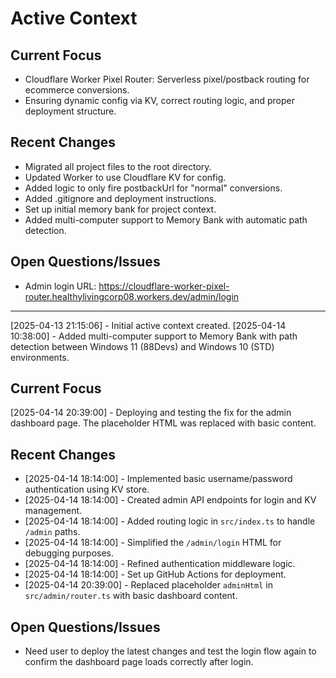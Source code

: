 # Active Context

## Current Focus
- Cloudflare Worker Pixel Router: Serverless pixel/postback routing for ecommerce conversions.
- Ensuring dynamic config via KV, correct routing logic, and proper deployment structure.

## Recent Changes
- Migrated all project files to the root directory.
- Updated Worker to use Cloudflare KV for config.
- Added logic to only fire postbackUrl for "normal" conversions.
- Added .gitignore and deployment instructions.
- Set up initial memory bank for project context.
- Added multi-computer support to Memory Bank with automatic path detection.

## Open Questions/Issues
- Admin login URL: https://cloudflare-worker-pixel-router.healthylivingcorp08.workers.dev/admin/login

---
[2025-04-13 21:15:06] - Initial active context created.
[2025-04-14 10:38:00] - Added multi-computer support to Memory Bank with path detection between Windows 11 (88Devs) and Windows 10 (STD) environments.


## Current Focus

[2025-04-14 20:39:00] - Deploying and testing the fix for the admin dashboard page. The placeholder HTML was replaced with basic content.
## Recent Changes

*   [2025-04-14 18:14:00] - Implemented basic username/password authentication using KV store.
*   [2025-04-14 18:14:00] - Created admin API endpoints for login and KV management.
*   [2025-04-14 18:14:00] - Added routing logic in `src/index.ts` to handle `/admin` paths.
*   [2025-04-14 18:14:00] - Simplified the `/admin/login` HTML for debugging purposes.
*   [2025-04-14 18:14:00] - Refined authentication middleware logic.
*   [2025-04-14 18:14:00] - Set up GitHub Actions for deployment.
*   [2025-04-14 20:39:00] - Replaced placeholder `adminHtml` in `src/admin/router.ts` with basic dashboard content.

## Open Questions/Issues

*   Need user to deploy the latest changes and test the login flow again to confirm the dashboard page loads correctly after login.
